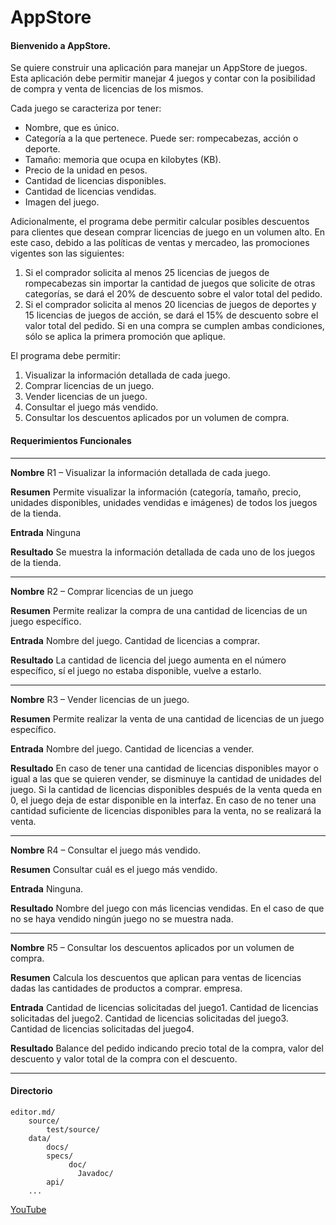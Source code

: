 # AppStore

#### Bienvenido a AppStore.
Se quiere construir una aplicación para manejar un AppStore de juegos. 
Esta aplicación debe permitir manejar 4 juegos y contar con la posibilidad de compra y venta de licencias de los mismos.

Cada juego se caracteriza por tener:

- Nombre, que es único.
- Categoría a la que pertenece. Puede ser: rompecabezas, acción o deporte.
- Tamaño: memoria que ocupa en kilobytes (KB).
- Precio de la unidad en pesos.
- Cantidad de licencias disponibles.
- Cantidad de licencias vendidas.
- Imagen del juego.

Adicionalmente, el programa debe permitir calcular posibles descuentos para clientes que desean comprar licencias de juego en un volumen alto.
En este caso, debido a las políticas de ventas y mercadeo, las promociones vigentes son las siguientes:

1. Si el comprador solicita al menos 25 licencias de juegos de rompecabezas sin importar la cantidad de juegos que solicite de otras categorías,
se dará el 20% de descuento sobre el valor total del pedido.
2. Si el comprador solicita al menos 20 licencias de juegos de deportes y 15 licencias de juegos de acción, 
se dará el 15% de descuento sobre el valor total del pedido.
Si en una compra se cumplen ambas condiciones, sólo se aplica la primera promoción que aplique.

El programa debe permitir:

1. Visualizar la información detallada de cada juego.
2. Comprar licencias de un juego.
3. Vender licencias de un juego.
4. Consultar el juego más vendido.
5. Consultar los descuentos aplicados por un volumen de compra.


#### Requerimientos Funcionales
------------------------------------------------------------------------------------------------------
**Nombre** 
R1 –  Visualizar la información detallada de cada juego.

**Resumen**  Permite visualizar la información (categoría, tamaño, precio, 
unidades disponibles, unidades vendidas e imágenes) de todos los juegos de la tienda.

**Entrada**  Ninguna

**Resultado**   Se muestra la información detallada de cada uno de los juegos de la tienda.

------------------------------------------------------------------------------------------------------
**Nombre**
R2 – Comprar licencias de un juego

**Resumen**  Permite realizar la compra de una cantidad de licencias de un juego específico.

**Entrada**
Nombre del juego.
Cantidad de licencias a comprar.

**Resultado**  La cantidad de licencia del juego aumenta en el número específico,
sí el juego no estaba disponible, vuelve a estarlo.

------------------------------------------------------------------------------------------------------
**Nombre**
R3 – Vender licencias de un juego.

**Resumen** Permite realizar la venta de una cantidad de licencias de un juego específico.

**Entrada**
Nombre del juego.
Cantidad de licencias a vender.

**Resultado**  En caso de tener una cantidad de licencias disponibles mayor o igual a las que se quieren vender,
se disminuye la cantidad de unidades del juego. Si la cantidad de licencias disponibles después de la venta queda en 0, 
el juego deja de estar disponible en la interfaz.
En caso de no tener una cantidad suficiente de licencias disponibles para la venta, no se realizará la venta.


------------------------------------------------------------------------------------------------------
**Nombre**
R4 – Consultar el juego más vendido.

**Resumen**
Consultar cuál es el juego más vendido.

**Entrada**
Ninguna.

**Resultado** Nombre del juego con más licencias vendidas.
En el caso de que no se haya vendido ningún juego no se muestra nada.


------------------------------------------------------------------------------------------------------
**Nombre**
R5 – Consultar los descuentos aplicados por un volumen de compra.

**Resumen**
Calcula los descuentos que aplican para ventas de licencias dadas las cantidades de productos a comprar.
empresa. 

**Entrada**
Cantidad de licencias solicitadas del juego1.
Cantidad de licencias solicitadas del juego2.
Cantidad de licencias solicitadas del juego3.
Cantidad de licencias solicitadas del juego4.

**Resultado**  Balance del pedido indicando precio total de la compra, valor del descuento y valor total de la compra con el descuento.


------------------------------------------------------------------------------------------------------

#### Directorio
    editor.md/
       	source/
            test/source/
       	data/
        	docs/
            specs/
                 doc/
                   Javadoc/
            api/
        ...
  [YouTube](https://www.youtube.com/user/MrDionicios/videos "youtube")      
